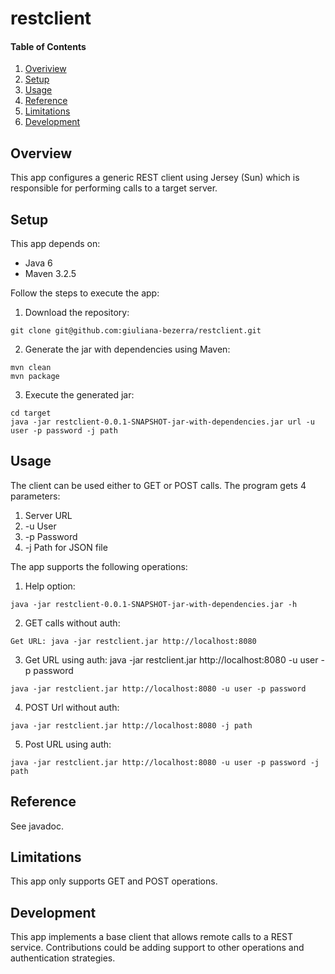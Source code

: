 # restclient

#### Table of Contents

1. [Overiview](#overview)
2. [Setup](#setup)
3. [Usage](#usage)
4. [Reference](#reference)
5. [Limitations](#limitations)
6. [Development](#development)

## Overview
This app configures a generic REST client using Jersey (Sun) which is responsible for performing calls to a target server.

## Setup
This app depends on:

- Java 6
- Maven 3.2.5

Follow the steps to execute the app:

1. Download the repository:
```
git clone git@github.com:giuliana-bezerra/restclient.git
```
2. Generate the jar with dependencies using Maven:
```
mvn clean
mvn package
```
3. Execute the generated jar:
```
cd target
java -jar restclient-0.0.1-SNAPSHOT-jar-with-dependencies.jar url -u user -p password -j path
```

## Usage
The client can be used either to GET or POST calls. The program
gets 4 parameters:

1. Server URL
2. -u User
3. -p Password
4. -j Path for JSON file

The app supports the following operations:

1. Help option:
```
java -jar restclient-0.0.1-SNAPSHOT-jar-with-dependencies.jar -h
```

2. GET calls without auth:
```
Get URL: java -jar restclient.jar http://localhost:8080
```

3. Get URL using auth: java -jar restclient.jar http://localhost:8080 -u user -p password
```
java -jar restclient.jar http://localhost:8080 -u user -p password
```

4. POST Url without auth:
```
java -jar restclient.jar http://localhost:8080 -j path
```

5. Post URL using auth:
```
java -jar restclient.jar http://localhost:8080 -u user -p password -j path
```

## Reference
See javadoc.

## Limitations
This app only supports GET and POST operations.

## Development
This app implements a base client that allows remote calls to a REST service. Contributions could be adding support to other operations and
authentication strategies.
